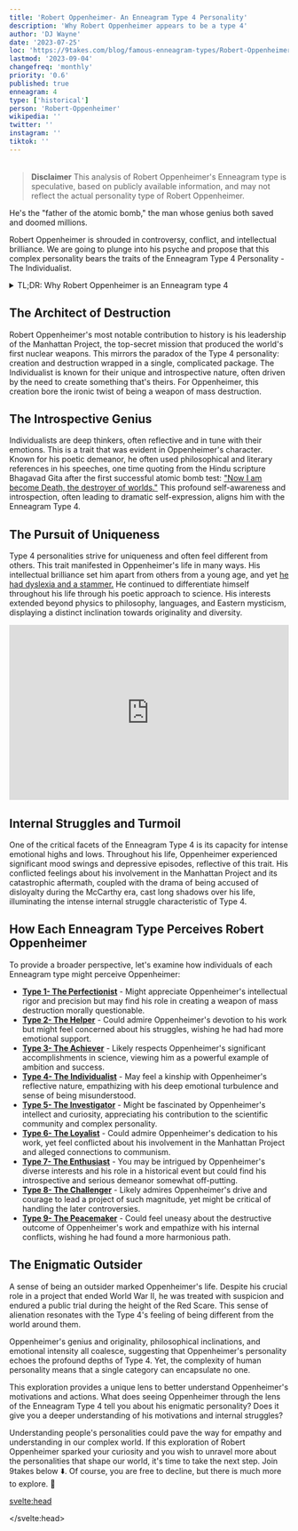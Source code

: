 ```yaml
---
title: 'Robert Oppenheimer- An Enneagram Type 4 Personality'
description: 'Why Robert Oppenheimer appears to be a type 4'
author: 'DJ Wayne'
date: '2023-07-25'
loc: 'https://9takes.com/blog/famous-enneagram-types/Robert-Oppenheimer'
lastmod: '2023-09-04'
changefreq: 'monthly'
priority: '0.6'
published: true
enneagram: 4
type: ['historical']
person: 'Robert-Oppenheimer'
wikipedia: ''
twitter: ''
instagram: ''
tiktok: ''
---
```


<!-- // notes:  -->

<script>
	import  PopCard  from "../../../lib/components/atoms/PopCard.svelte";
</script>

<div
  style="display: flex;
    justify-content: center;
    margin: 1rem 0;
  "
>
  <PopCard
    image={`/types/4s/${'Robert-Oppenheimer'}.webp`}
    showIcon={false}
    enneagramType="4"
    displayText="Robert Oppenheimer"
    subtext=""
  />
</div>

> **Disclaimer** This analysis of Robert Oppenheimer's Enneagram type is speculative, based on publicly available information, and may not reflect the actual personality type of Robert Oppenheimer.

<p class="firstLetter">He's the "father of the atomic bomb," the man whose genius both saved and doomed millions.</p>

Robert Oppenheimer is shrouded in controversy, conflict, and intellectual brilliance. We are going to plunge into his psyche and propose that this complex personality bears the traits of the Enneagram Type 4 Personality - The Individualist.

<details>
<summary class="accordion">TL;DR: Why Robert Oppenheimer is an Enneagram type 4</summary>
<div class="panel">
<ul>
<li><b>A dark and poetic mind:</b> Oppenheimer's inner world aligns with Type 4's introspective and emotional nature. He had a philosophical approach to science and deep introspection mirrored in his speeches. He mentioned the Bhagavad Gita with the famous words, "Now I am become Death, the destroyer of worlds," after the first successful atomic bomb test. This reflects a profound understanding of the gravity of the situation.
</li>
<li><b>Controversies and Inner Conflict:</b> The turmoil Oppenheimer faced due to his involvement in the Manhattan Project and the ensuing Red Scare trials embodies Type 4's intense emotional highs and lows. He made enemies with his strong convictions, became a polarizing figure, and constantly fought over his identity. This tension aligns with Type 4's fear of having no identity or personal significance.
</li>
<li><b>Driven by Uniqueness:</b> At his core, Oppenheimer needed to be unique. What comes with this need are diverse interests, intellectual brilliance, and the feeling of being an outsider. Did he choose to be an outsider, or was he always the outsider? Maybe this feeling stemmed from him having dyslexia in his youth, or maybe it was that he was born into a non-observant Jewish family. Whatever it was, Oppenheimer was different.
</li>
</ul>
 </div>
</details>

## The Architect of Destruction

Robert Oppenheimer's most notable contribution to history is his leadership of the Manhattan Project, the top-secret mission that produced the world's first nuclear weapons. This mirrors the paradox of the Type 4 personality: creation and destruction wrapped in a single, complicated package. The Individualist is known for their unique and introspective nature, often driven by the need to create something that's theirs. For Oppenheimer, this creation bore the ironic twist of being a weapon of mass destruction.

## The Introspective Genius

Individualists are deep thinkers, often reflective and in tune with their emotions. This is a trait that was evident in Oppenheimer's character. Known for his poetic demeanor, he often used philosophical and literary references in his speeches, one time quoting from the Hindu scripture Bhagavad Gita after the first successful atomic bomb test: <a class="external-link" target="_blank" rel="noopener noreferrer" href="https://en.wikipedia.org/wiki/J._Robert_Oppenheimer">"Now I am become Death, the destroyer of worlds."</a> This profound self-awareness and introspection, often leading to dramatic self-expression, aligns him with the Enneagram Type 4.

## The Pursuit of Uniqueness

Type 4 personalities strive for uniqueness and often feel different from others. This trait manifested in Oppenheimer's life in many ways. His intellectual brilliance set him apart from others from a young age, and yet <a class="external-link" target="_blank" rel="noopener noreferrer" href="https://www.thetrailblazer.co.uk/blog/6-things-you-probably-didnt-know-about-j-robert-oppenheimer">he had dyslexia and a stammer.</a> He continued to differentiate himself throughout his life through his poetic approach to science. His interests extended beyond physics to philosophy, languages, and Eastern mysticism, displaying a distinct inclination towards originality and diversity.

<div class="iframe-container">
<iframe width="100%" height="315" src="https://www.youtube.com/embed/AwOFcxENsVk?start=174" title="Andreessen brothers examining Oppenheimer's personality" frameborder="0" allow="accelerometer; autoplay; clipboard-write; encrypted-media; gyroscope; picture-in-picture; web-share" allowfullscreen></iframe>
</div>

## Internal Struggles and Turmoil

One of the critical facets of the Enneagram Type 4 is its capacity for intense emotional highs and lows. Throughout his life, Oppenheimer experienced significant mood swings and depressive episodes, reflective of this trait. His conflicted feelings about his involvement in the Manhattan Project and its catastrophic aftermath, coupled with the drama of being accused of disloyalty during the McCarthy era, cast long shadows over his life, illuminating the intense internal struggle characteristic of Type 4.

## How Each Enneagram Type Perceives Robert Oppenheimer

To provide a broader perspective, let's examine how individuals of each Enneagram type might perceive Oppenheimer:

- **[Type 1- The Perfectionist](/blog/enneagram/enneagram-type-1)** - Might appreciate Oppenheimer's intellectual rigor and precision but may find his role in creating a weapon of mass destruction morally questionable.
- **[Type 2- The Helper](/blog/enneagram/enneagram-type-2)** - Could admire Oppenheimer's devotion to his work but might feel concerned about his struggles, wishing he had had more emotional support.
- **[Type 3- The Achiever](/blog/enneagram/enneagram-type-3)** - Likely respects Oppenheimer's significant accomplishments in science, viewing him as a powerful example of ambition and success.
- **[Type 4- The Individualist](/blog/enneagram/enneagram-type-4)** - May feel a kinship with Oppenheimer's reflective nature, empathizing with his deep emotional turbulence and sense of being misunderstood.
- **[Type 5- The Investigator](/blog/enneagram/enneagram-type-5)** - Might be fascinated by Oppenheimer's intellect and curiosity, appreciating his contribution to the scientific community and complex personality.
- **[Type 6- The Loyalist](/blog/enneagram/enneagram-type-6)** - Could admire Oppenheimer's dedication to his work, yet feel conflicted about his involvement in the Manhattan Project and alleged connections to communism.
- **[Type 7- The Enthusiast](/blog/enneagram/enneagram-type-7)** - You may be intrigued by Oppenheimer's diverse interests and his role in a historical event but could find his introspective and serious demeanor somewhat off-putting.
- **[Type 8- The Challenger](/blog/enneagram/enneagram-type-8)** - Likely admires Oppenheimer's drive and courage to lead a project of such magnitude, yet might be critical of handling the later controversies.
- **[Type 9- The Peacemaker](/blog/enneagram/enneagram-type-9)** - Could feel uneasy about the destructive outcome of Oppenheimer's work and empathize with his internal conflicts, wishing he had found a more harmonious path.

## The Enigmatic Outsider

A sense of being an outsider marked Oppenheimer's life. Despite his crucial role in a project that ended World War II, he was treated with suspicion and endured a public trial during the height of the Red Scare. This sense of alienation resonates with the Type 4's feeling of being different from the world around them.

Oppenheimer's genius and originality, philosophical inclinations, and emotional intensity all coalesce, suggesting that Oppenheimer's personality echoes the profound depths of Type 4. Yet, the complexity of human personality means that a single category can encapsulate no one.

This exploration provides a unique lens to better understand Oppenheimer's motivations and actions. What does seeing Oppenheimer through the lens of the Enneagram Type 4 tell you about his enigmatic personality? Does it give you a deeper understanding of his motivations and internal struggles?

Understanding people's personalities could pave the way for empathy and understanding in our complex world. If this exploration of Robert Oppenheimer sparked your curiosity and you wish to unravel more about the personalities that shape our world, it's time to take the next step. Join 9takes below ⬇️. Of course, you are free to decline, but there is much more to explore. 🚀

<svelte:head>

<script type="application/ld+json">
{
  "@context": "http://schema.org",
  "@graph": [
    {
      "@type": "Article",
      "articleBody": "This article explores the personality traits of Robert Oppenheimer from the perspective of the Enneagram Type 4. Known for his intellectual rigor, reflective nature, and significant contribution to the field of nuclear physics, Oppenheimer embodies many characteristics of Type 4 personalities. The article discusses various aspects of Oppenheimer's life and career that show his Type 4 characteristics, including his role in the Manhattan Project, personal struggles, and controversies.",
      "creator": {
        "@type": "Person",
        "name": "DJ Wayne",
        "sameAs": ["https://www.instagram.com/djwayne3/", "https://www.youtube.com/@djwayne3", "https://www.linkedin.com/in/davidtwayne/", "https://twitter.com/djwayne3"
        ]
      },
      "author": {
        "@type": "Person",
        "name": "DJ Wayne",
        "sameAs": ["https://www.instagram.com/djwayne3/", "https://www.youtube.com/@djwayne3", "https://www.linkedin.com/in/davidtwayne/", "https://twitter.com/djwayne3"
        ]
      },
      "dateModified": {
        "@type": "Date",
        "@value": "2023-09-04"
      },
      "datePublished": {
        "@type": "Date",
        "@value": "2023-07-25"
      },
      "description": "This blog post examines why Robert Oppenheimer might be an Enneagram Type 4. It focuses on his personality traits, his motivations, his inner world, controversies he's faced, and how these elements might be related to the core attributes of Type 4.",
      "headline": "Unraveling Robert Oppenheimer: An Insight Into His Enneagram Type 4 Personality",
      "image": {
        "@type": "ImageObject",
        "height": 900,
        "url": "https://9takes.com/types/4s/Robert-Oppenheimer.webp",
        "width": 900
      },
      "mainEntityOfPage": {
        "@id": "https://9takes.com/blog/famous-enneagram-types/Robert-Oppenheimer",
        "@type": "WebPage"
      },
      "mentions": {
        "@type": "Person",
        "name": "Robert Oppenheimer",
        "sameAs": ["https://en.wikipedia.org/wiki/Robert_Oppenheimer"]
      },
      "publisher": {
        "@type": "Organization",
        "sameAs": ["https://www.instagram.com/9takesdotcom/", "https://twitter.com/9takesdotcom"],
        "logo": {
          "@type": "ImageObject",
          "url": "https://9takes.com/brand/darkRubix.png"
        },
        "name": "9takes"
      }
    },
    {
      "@type": "FAQPage",
      "mainEntity": [
        {
          "@type": "Question",
          "acceptedAnswer": {
            "@type": "Answer",
            "text": "Robert Oppenheimer exhibits many characteristics associated with Enneagram Type 4 personalities. This includes his intellectual prowess, deep introspection, and handling of complex emotional struggles. These characteristics are rooted in his desire to understand and make sense of the world, a core motivation for Type 4 individuals."
          },
          "name": "Why is Robert Oppenheimer considered an Enneagram Type 4?"
        },
        {
          "@type": "Question",
          "acceptedAnswer": {
            "@type": "Answer",
            "text": "Oppenheimer's pivotal role in the Manhattan Project, his intellectual curiosity, and his handling of personal and professional controversies all indicate his Type 4 personality. Moreover, his introspective nature and emotional complexity also reflect the strengths and growth potential of Type 4 individuals."
          },
          "name": "What are some examples of Robert Oppenheimer's Type 4 characteristics?"
        },
    {
          "@type": "Question",
          "acceptedAnswer": {
            "@type": "Answer",
            "text": "Robert Oppenheimer is well-known for his intellectual capacity and deep introspection. He played a significant role in nuclear physics, notably the Manhattan Project. However, these descriptions are based on public records and his portrayed image in the media. To know his exact personality, one would have had to know him personally."
          },
          "name": "What was Robert Oppenheimer's personality?"
        },
    {
          "@type": "Question",
          "acceptedAnswer": {
            "@type": "Answer",
            "text": "Robert Oppenheimer is an Enneagram type 4, also known as The Individualist. This Enneagram type is introspective, emotionally honest, creative, and personal, often motivated by a desire to understand themselves and the world around them. Please note that this information is based on public information and not directly confirmed by Robert Oppenheimer himself."
          },
          "name": "What was Robert Oppenheimer's Enneagram type?"
        }
      ]
    }
  ]
}

</script>

</svelte:head>

<style lang="scss">

</style>
